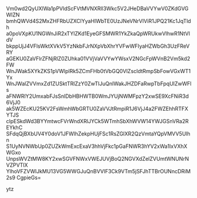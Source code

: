 Vm0wd2QyUXlWa1pPVldScFVtMVNXRll3Wkc5V2JHeDBaVVYwV0ZKdGVGWlZN
bmhQWVd4S2MxZHFRbUZXClYyaHlWbTE0UzJNeVNrVlViR1JPQ21Kc1JqTldh
a0poVXpKU1NGWnJiR2xTYlZKd1EyeGFSMWR1YkZkaQpWRUkwVlhwR1NtVldV
bkppUjJ4VFlsWktXVkV5YzNkbFJrNXpVbXhrYVFwWFIyaHZWbGh3UzFReVRY
aGEKU0ZaVFlrZFNjRlZ0ZUhka01VVjVaVVYwYWsxV2NGcFpWVnB2Vm5kd2FW
WnJWak5XYkZKS1pVWlplRk5ZCmFHb0tVbGQ0VlZscldtRmpSbFowVGxWT1Yx
WnJWalZVVmxZd1ZUSktTRlZzY0ZwTlJuQnlWakJHZDFaRwpTbFpqUlZwWFls
aFNWRlY2UmxabFJsSnlDbHBHWTB0WmJYUjNWMFpzY2xwSE9XcFNiR3d6VjJ0
ak5WZEcKU25KV2FsWmhWbGRTU0ZaVVJtRmpiR1J6VjJ4a2FWZEhhRTFXYTJS
clpESkdWd3BYYmtwcFVrWndXRlJYCk5WTmhSbXhWVW14YWJGSnVRa2REYkhC
SFdqQjBXbUV4Y0doV1JFWlhZekpHUjFSc1RsZGlXR2QzVmtaYQpVMVV5Ulhn
S1UyNVNWbUp0ZUZkWmExcExaV3hhVjFkc1pGaFNWR3hYV2xWa1IxVXhXWGxo
UnpsWVZtMW8KY2xwSGVFNWxVWEJUVjBoQ2NGVXdZelZVUmtWNUNrNVZPVTlX
YlhoVFZVWlJkMU13VG5WWGJuQnBVVlF3Ck9VTm5jSFJhTTBrOUNncDRiM2s9
CgpieGs=

ytz
